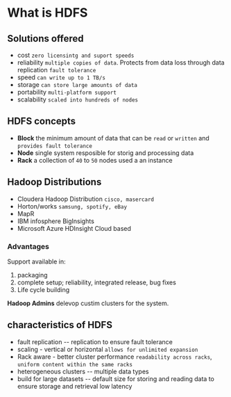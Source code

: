 # What is HDFS

## Solutions offered

- cost `zero licensintg and suport speeds`
- reliability `multiple copies of data`. Protects from data loss through data replication `fault tolerance`
- speed `can write up to 1 TB/s`
- storage `can store large amounts of data`
- portability `multi-platform support`
- scalability `scaled into hundreds of nodes`

## HDFS concepts
- **Block** the minimum amount of data that can be `read` or `written` and `provides fault tolerance`
- **Node** single system resposible for storig and processing data 
- **Rack** a collection of `40` to `50` nodes used a an instance

## Hadoop Distributions
- Cloudera Hadoop Distribution `cisco, masercard`
- Horton/works `samsung, spotify, eBay`
- MapR
- IBM infosphere BigInsights 
- Microsoft Azure HDInsight Cloud based

### Advantages
Support available in:
1. packaging
2. complete setup; reliability, integrated release, bug fixes
3. Life cycle building

**Hadoop Admins** delevop custim clusters for the system.
## characteristics of HDFS

- fault replication -- replication to ensure fault tolerance
- scaling - vertical or horizontal `allows for unlimited expansion`
- Rack aware - better cluster performance `readability across racks`, `uniform content within the same racks`
- heterogeneous clusters -- multiple data types
- build for large datasets -- default size for storing and reading data to ensure storage and retrieval low latency